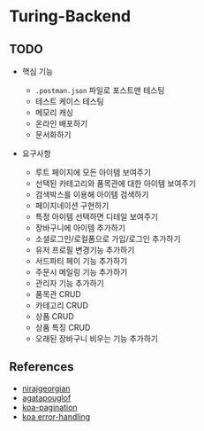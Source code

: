 # Turing-Backend

## TODO

- 핵심 기능

  - `.postman.json` 파일로 포스트맨 테스팅
  - 테스트 케이스 테스팅
  - 메모리 캐싱
  - 온라인 배포하기
  - 문서화하기

- 요구사항
  - 루트 페이지에 모든 아이템 보여주기
  - 선택된 카테고리와 품목관에 대한 아이템 보여주기
  - 검색박스를 이용해 아이템 검색하기
  - 페이지네이션 구현하기
  - 특정 아이템 선택하면 디테일 보여주기
  - 장바구니에 아이템 추가하기
  - 소셜로그인/로컬폼으로 가입/로그인 추가하기
  - 유저 프로필 변경기능 추가하기
  - 서드파티 페이 기능 추가하기
  - 주문시 메일링 기능 추가하기
  - 관리자 기능 추가하기
  - 품목관 CRUD
  - 카테고리 CRUD
  - 상품 CRUD
  - 상품 특징 CRUD
  - 오래된 장바구니 비우는 기능 추가하기

## References

- [nirajgeorgian](https://github.com/nirajgeorgian/turing-backend/blob/master/src/utils/token.js)
- [agatapouglof](https://github.com/agatapouglof/turing-backend/blob/master/controllers/errors.js)
- [koa-pagination](https://github.com/uphold/koa-pagination)
- [koa error-handling](https://github.com/koajs/koa/blob/master/docs/error-handling.md)
